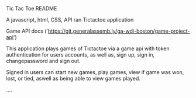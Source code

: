 Tic Tac Toe README

A javascript, html, CSS, API ran Tictactoe application

Game API docs ('https://git.generalassemb.ly/ga-wdi-boston/game-project-api')

This application plays games of Tictactoe via a game api with token authentication
for users accounts, as well as, sign up, sign in, changepassword and sign out.

Signed in users can start new games, play games, view if game was won, lost, 
or tied, aswell as being able to view games played.


....
